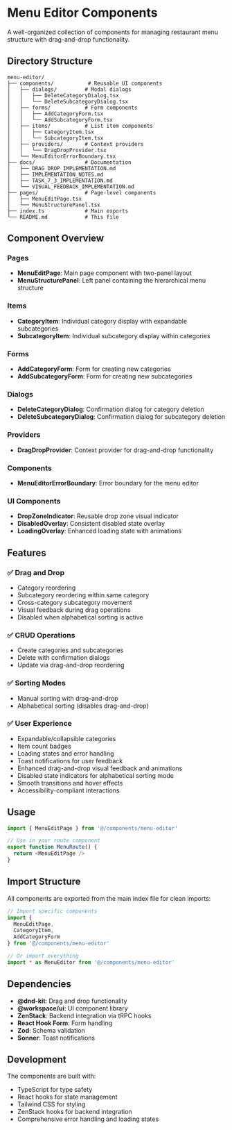 # Menu Editor Components

A well-organized collection of components for managing restaurant menu structure with drag-and-drop functionality.

## Directory Structure

```
menu-editor/
├── components/           # Reusable UI components
│   ├── dialogs/         # Modal dialogs
│   │   ├── DeleteCategoryDialog.tsx
│   │   └── DeleteSubcategoryDialog.tsx
│   ├── forms/           # Form components
│   │   ├── AddCategoryForm.tsx
│   │   └── AddSubcategoryForm.tsx
│   ├── items/           # List item components
│   │   ├── CategoryItem.tsx
│   │   └── SubcategoryItem.tsx
│   ├── providers/       # Context providers
│   │   └── DragDropProvider.tsx
│   └── MenuEditorErrorBoundary.tsx
├── docs/                # Documentation
│   ├── DRAG_DROP_IMPLEMENTATION.md
│   ├── IMPLEMENTATION_NOTES.md
│   ├── TASK_7_3_IMPLEMENTATION.md
│   └── VISUAL_FEEDBACK_IMPLEMENTATION.md
├── pages/               # Page-level components
│   ├── MenuEditPage.tsx
│   └── MenuStructurePanel.tsx
├── index.ts             # Main exports
└── README.md            # This file
```

## Component Overview

### Pages
- **MenuEditPage**: Main page component with two-panel layout
- **MenuStructurePanel**: Left panel containing the hierarchical menu structure

### Items
- **CategoryItem**: Individual category display with expandable subcategories
- **SubcategoryItem**: Individual subcategory display within categories

### Forms
- **AddCategoryForm**: Form for creating new categories
- **AddSubcategoryForm**: Form for creating new subcategories

### Dialogs
- **DeleteCategoryDialog**: Confirmation dialog for category deletion
- **DeleteSubcategoryDialog**: Confirmation dialog for subcategory deletion

### Providers
- **DragDropProvider**: Context provider for drag-and-drop functionality

### Components
- **MenuEditorErrorBoundary**: Error boundary for the menu editor

### UI Components
- **DropZoneIndicator**: Reusable drop zone visual indicator
- **DisabledOverlay**: Consistent disabled state overlay
- **LoadingOverlay**: Enhanced loading state with animations

## Features

### ✅ Drag and Drop
- Category reordering
- Subcategory reordering within same category
- Cross-category subcategory movement
- Visual feedback during drag operations
- Disabled when alphabetical sorting is active

### ✅ CRUD Operations
- Create categories and subcategories
- Delete with confirmation dialogs
- Update via drag-and-drop reordering

### ✅ Sorting Modes
- Manual sorting with drag-and-drop
- Alphabetical sorting (disables drag-and-drop)

### ✅ User Experience
- Expandable/collapsible categories
- Item count badges
- Loading states and error handling
- Toast notifications for user feedback
- Enhanced drag-and-drop visual feedback and animations
- Disabled state indicators for alphabetical sorting mode
- Smooth transitions and hover effects
- Accessibility-compliant interactions

## Usage

```typescript
import { MenuEditPage } from '@/components/menu-editor'

// Use in your route component
export function MenuRoute() {
  return <MenuEditPage />
}
```

## Import Structure

All components are exported from the main index file for clean imports:

```typescript
// Import specific components
import { 
  MenuEditPage, 
  CategoryItem, 
  AddCategoryForm 
} from '@/components/menu-editor'

// Or import everything
import * as MenuEditor from '@/components/menu-editor'
```

## Dependencies

- **@dnd-kit**: Drag and drop functionality
- **@workspace/ui**: UI component library
- **ZenStack**: Backend integration via tRPC hooks
- **React Hook Form**: Form handling
- **Zod**: Schema validation
- **Sonner**: Toast notifications

## Development

The components are built with:
- TypeScript for type safety
- React hooks for state management
- Tailwind CSS for styling
- ZenStack hooks for backend integration
- Comprehensive error handling and loading states